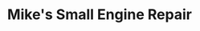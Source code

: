 ---
title: "Mike's Small Engine Repair"
url: /sarnia/mikes-small-engine-repair/
shop: garden centre
---